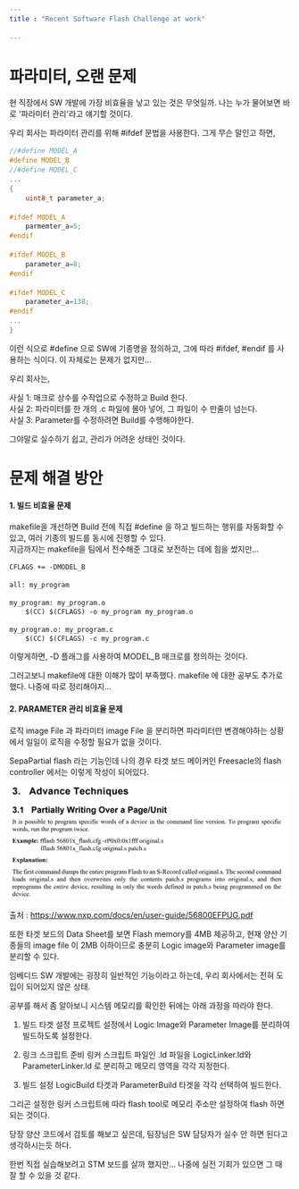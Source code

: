 ```yaml
---
title : "Recent Software Flash Challenge at work"

---
```

파라미터, 오랜 문제
===
현 직장에서 SW 개발에 가장 비효율을 낳고 있는 것은 무엇일까. 나는 누가 물어보면 바로 '파라미터 관리'라고 얘기할 것이다.

우리 회사는 파라미터 관리를 위해 #ifdef 문법을 사용한다. 그게 무슨 말인고 하면,
```C
//#define MODEL_A
#define MODEL_B 
//#define MODEL_C
...
{
    uint8_t parameter_a;

#ifdef MODEL_A
    parmemter_a=5;
#endif

#ifdef MODEL_B
    parameter_a=8;
#endif

#ifdef MODEL_C
    parameter_a=138;
#endif
...
}
```
이런 식으로 #define 으로 SW에 기종명을 정의하고, 그에 따라 #ifdef, #endif 를 사용하는 식이다. 이 자체로는 문제가 없지만...

우리 회사는, 

사실 1: 매크로 상수를 수작업으로 수정하고 Build 한다.  
사실 2: 파라미터를 한 개의 .c 파일에 몰아 넣어, 그 파일이 수 만줄이 넘는다.    
사실 3: Parameter를 수정하려면 Build를 수행해야한다.  

그야말로 실수하기 쉽고, 관리가 어려운 상태인 것이다.


 문제 해결 방안
===
#### 1. 빌드 비효율 문제
makefile을 개선하면 Build 전에 직접 #define 을 하고 빌드하는 행위를 자동화할 수 있고, 여러 기종의 빌드를 동시에 진행할 수 있다.   
지금까지는 makefile을 팀에서 전수해준 그대로 보전하는 데에 힘을 썼지만... 

```
CFLAGS += -DMODEL_B

all: my_program

my_program: my_program.o
	$(CC) $(CFLAGS) -o my_program my_program.o

my_program.o: my_program.c
	$(CC) $(CFLAGS) -c my_program.c

```

이렇게하면, -D 플래그를 사용하여 MODEL_B 매크로를 정의하는 것이다. 

그러고보니 makefile에 대한 이해가 많이 부족했다. makefile 에 대한 공부도 추가로 했다.
나중에 따로 정리해야지...   

#### 2. PARAMETER 관리 비효율 문제
로직 image File 과 파라미터 image File 을 분리하면 파라미터만 변경해야하는 상황에서 일일이 로직을 수정할 필요가 없을 것이다.

SepaPartial flash 라는 기능인데 나의 경우 타겟 보드 메이커인 Freesacle의 flash controller 에서는 이렇게 작성이 되어있다. 

![PARTIALWRITING](/assets/images/2024-03/3_PartialWriting.png)

출처 : https://www.nxp.com/docs/en/user-guide/56800EFPUG.pdf

또한 타겟 보드의 Data Sheet를 보면 Flash memory를 4MB 제공하고, 현재 양산 기종들의 image file 이 2MB 이하이므로 충분히 Logic image와 Parameter image를 분리할 수 있다.   

임베디드 SW 개발에는 굉장히 일반적인 기능이라고 하는데, 우리 회사에서는 전혀 도입이 되어있지 않은 상태.

공부를 해서 좀 알아보니 시스템 메모리를 확인한 뒤에는 아래 과정을 따라야 한다.

1. 빌드 타겟 설정
프로젝트 설정에서 Logic Image와 Parameter Image를 분리하여 빌드하도록 설정한다.

2. 링크 스크립트 준비
링커 스크립트 파일인 .ld 파일을 LogicLinker.ld와 ParameterLinker.ld 로 분리하고 메모리 영역을 각각 지정한다.

3. 빌드 설정
LogicBuild 타겟과 ParameterBuild 타겟을 각각 선택하여 빌드한다.

그리곤 설정한 링커 스크립트에 따라 flash tool로 메모리 주소만 설정하여 flash 하면 되는 것이다.

당장 양산 코드에서 검토를 해보고 싶은데, 팀장님은 SW 담당자가 실수 안 하면 된다고 생각하시는듯 하다.

한번 직접 실습해보려고 STM 보드를 살까 했지만... 나중에 실전 기회가 있으면 그 때 잘 할 수 있을 것 같다.